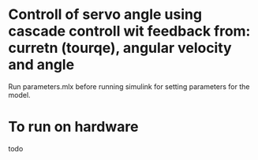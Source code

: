 # Controll of servo angle using cascade controll wit feedback from: curretn (tourqe), angular velocity and angle

Run parameters.mlx before running simulink for setting parameters for the model.

# To run on hardware
todo